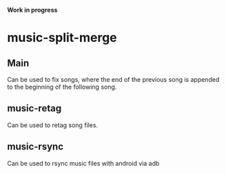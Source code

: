 **Work in progress**

# music-split-merge

## Main

Can be used to fix songs, where the end of the previous song is appended to the beginning of the following song.

## music-retag

Can be used to retag song files.

## music-rsync

Can be used to rsync music files with android via adb
